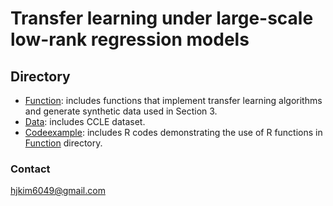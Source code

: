 # Transfer learning under large-scale low-rank regression models

## Directory
- [Function](https://github.com/hjkim1001/TransNR/tree/main/Function): includes functions that implement transfer learning algorithms and generate synthetic data used in Section 3.
- [Data](https://github.com/hjkim1001/TransNR/tree/main/Data): includes CCLE dataset.
- [Codeexample](https://github.com/hjkim1001/TransNR/tree/main/Codeexample): includes R codes demonstrating the use of R functions in [Function](https://github.com/hjkim1001/TransNR/tree/main/Function) directory.

### Contact
hjkim6049@gmail.com
